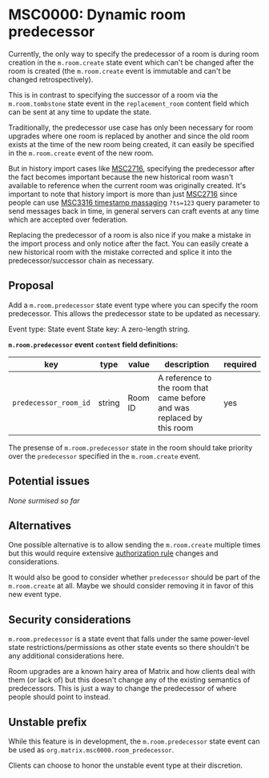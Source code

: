 # MSC0000: Dynamic room predecessor

Currently, the only way to specify the predecessor of a room is during room creation in
the `m.room.create` state event which can't be changed after the room is created
(the `m.room.create` event is immutable and can't be changed retrospectively).

This is in contrast to specifying the successor of a room via the `m.room.tombstone`
state event in the `replacement_room` content field which can be sent at any time to
update the state.

Traditionally, the predecessor use case has only been necessary for room upgrades where
one room is replaced by another and since the old room exists at the time of the new
room being created, it can easily be specified in the `m.room.create` event of the new
room.

But in history import cases like
[MSC2716](https://github.com/matrix-org/matrix-spec-proposals/pull/2716), specifying the
predecessor after the fact becomes important because the new historical room wasn't
available to reference when the current room was originally created. It's important to
note that history import is more than just
[MSC2716](https://github.com/matrix-org/matrix-spec-proposals/pull/2716) since people
can use [MSC3316 timestamp
massaging](https://github.com/matrix-org/matrix-spec-proposals/pull/3316) `?ts=123`
query parameter to send messages back in time, in general servers can craft events at
any time which are accepted over federation.

Replacing the predecessor of a room is also nice if you make a mistake in the import
process and only notice after the fact. You can easily create a new historical room with
the mistake corrected and splice it into the predecessor/successor chain as necessary.


## Proposal

Add a `m.room.predecessor` state event type where you can specify the room predecessor.
This allows the predecessor state to be updated as necessary.

Event type: State event
State key: A zero-length string.

**`m.room.predecessor` event `content` field definitions:**

key | type | value | description | required
--- | --- | --- | --- | ---
`predecessor_room_id` | string | Room ID | A reference to the room that came before and was replaced by this room | yes

The presense of `m.room.predecessor` state in the room should take priority over the
`predecessor` specified in the `m.room.create` event.


## Potential issues

*None surmised so far*


## Alternatives

One possible alternative is to allow sending the `m.room.create` multiple times but this
would require extensive [authorization
rule](https://spec.matrix.org/v1.5/rooms/v10/#authorization-rules) changes and
considerations.

It would also be good to consider whether `predecessor` should be part of the
`m.room.create` at all. Maybe we should consider removing it in favor of this new event
type.


## Security considerations

`m.room.predecessor` is a state event that falls under the same power-level state
restrictions/permissions as other state events so there shouldn't be any additional
considerations here.

Room upgrades are a known hairy area of Matrix and how clients deal with them (or lack
of) but this doesn't change any of the existing semantics of predecessors. This is just
a way to change the predecessor of where people should point to instead.


## Unstable prefix

While this feature is in development, the `m.room.predecessor` state event can be used
as `org.matrix.msc0000.room_predecessor`.

Clients can choose to honor the unstable event type at their discretion.


